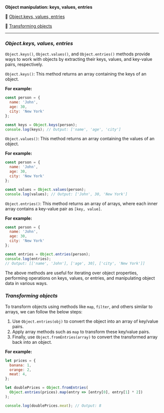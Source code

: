 
**Object manipulation: keys, values, entries**

🥑 [Object.keys, values, entries](#objectkeys-values-entries)

🥑 [Transforming objects](#transforming-objects)

*****

### _Object.keys, values, entries_

`Object.keys()`, `Object.values()`, and `Object.entries()` methods provide ways to work with objects by extracting their keys, values, and key-value pairs, respectively.

`Object.keys()`: This method returns an array containing the keys of an object.

**For example:**

```javascript
const person = {
  name: 'John',
  age: 30,
  city: 'New York'
};

const keys = Object.keys(person);
console.log(keys); // Output: ['name', 'age', 'city']
```

`Object.values()`: This method returns an array containing the values of an object.

**For example:**

```javascript
const person = {
  name: 'John',
  age: 30,
  city: 'New York'
};

const values = Object.values(person);
console.log(values); // Output: ['John', 30, 'New York']
```

`Object.entries()`: This method returns an array of arrays, where each inner array contains a key-value pair as `[key, value]`.

**For example:**

```javascript
const person = {
  name: 'John',
  age: 30,
  city: 'New York'
};

const entries = Object.entries(person);
console.log(entries); 
// Output: [['name', 'John'], ['age', 30], ['city', 'New York']]
```

The above methods are useful for iterating over object properties, performing operations on keys, values, or entries, and manipulating object data in various ways.

### _Transforming objects_

To transform objects using methods like `map`, `filter`, and others similar to arrays, we can follow the below steps:

1. Use `Object.entries(obj)` to convert the object into an array of key/value pairs.
2. Apply array methods such as `map` to transform these key/value pairs.
3. Finally, use `Object.fromEntries(array)` to convert the transformed array back into an object.

**For example:**

```javascript
let prices = {
  banana: 1,
  orange: 2,
  meat: 4,
};

let doublePrices = Object.fromEntries(
  Object.entries(prices).map(entry => [entry[0], entry[1] * 2])
);

console.log(doublePrices.meat); // Output: 8
```
